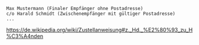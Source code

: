 ```
Max Mustermann (Finaler Empfänger ohne Postadresse)
c/o Harald Schmidt (Zwischenempfänger mit gültiger Postadresse)
...
```

https://de.wikipedia.org/wiki/Zustellanweisung#z._Hd._%E2%80%93_zu_H%C3%A4nden
